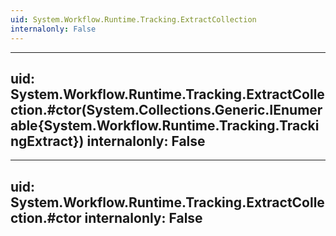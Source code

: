```yaml
---
uid: System.Workflow.Runtime.Tracking.ExtractCollection
internalonly: False
---
```


---
uid: System.Workflow.Runtime.Tracking.ExtractCollection.#ctor(System.Collections.Generic.IEnumerable{System.Workflow.Runtime.Tracking.TrackingExtract})
internalonly: False
---

---
uid: System.Workflow.Runtime.Tracking.ExtractCollection.#ctor
internalonly: False
---
